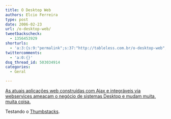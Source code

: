 ```yaml
---
title: O Desktop Web
authors: Elcio Ferreira
type: post
date: 2006-02-23
url: /o-desktop-web/
tweetbackscheck:
  - 1356453929
shorturls:
  - 'a:3:{s:9:"permalink";s:37:"http://tableless.com.br/o-desktop-web";s:7:"tinyurl";s:26:"http://tinyurl.com/3e835cw";s:4:"isgd";s:19:"http://is.gd/TaAe3I";}'
twittercomments:
  - 'a:0:{}'
dsq_thread_id: 503034914
categories:
  - Geral

---
```

[As atuais aplicações web construídas com Ajax e integráveis via webservices ameaçam o negócio de sistemas Desktop e mudam muita, muita coisa.][1]

Testando o [Thumbstacks][2].

 [1]: http://www.thumbstacks.com/play?show=0e3c2126b7a52804ce9a1fbeb4244f7e "O Desktop Web 2.0"
 [2]: http://www.thumbstacks.com/ "thumbstacks.com"